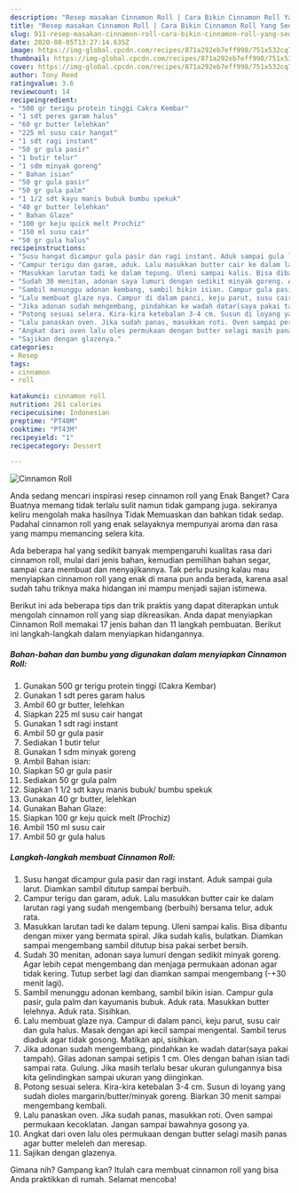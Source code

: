 ```yaml
---
description: "Resep masakan Cinnamon Roll | Cara Bikin Cinnamon Roll Yang Sedap"
title: "Resep masakan Cinnamon Roll | Cara Bikin Cinnamon Roll Yang Sedap"
slug: 911-resep-masakan-cinnamon-roll-cara-bikin-cinnamon-roll-yang-sedap
date: 2020-08-05T13:27:14.635Z
image: https://img-global.cpcdn.com/recipes/871a292eb7eff998/751x532cq70/cinnamon-roll-foto-resep-utama.jpg
thumbnail: https://img-global.cpcdn.com/recipes/871a292eb7eff998/751x532cq70/cinnamon-roll-foto-resep-utama.jpg
cover: https://img-global.cpcdn.com/recipes/871a292eb7eff998/751x532cq70/cinnamon-roll-foto-resep-utama.jpg
author: Tony Reed
ratingvalue: 3.6
reviewcount: 14
recipeingredient:
- "500 gr terigu protein tinggi Cakra Kembar"
- "1 sdt peres garam halus"
- "60 gr butter lelehkan"
- "225 ml susu cair hangat"
- "1 sdt ragi instant"
- "50 gr gula pasir"
- "1 butir telur"
- "1 sdm minyak goreng"
- " Bahan isian"
- "50 gr gula pasir"
- "50 gr gula palm"
- "1 1/2 sdt kayu manis bubuk bumbu spekuk"
- "40 gr butter lelehkan"
- " Bahan Glaze"
- "100 gr keju quick melt Prochiz"
- "150 ml susu cair"
- "50 gr gula halus"
recipeinstructions:
- "Susu hangat dicampur gula pasir dan ragi instant. Aduk sampai gula larut. Diamkan sambil ditutup sampai berbuih."
- "Campur terigu dan garam, aduk. Lalu masukkan butter cair ke dalam larutan ragi yang sudah mengembang (berbuih) bersama telur, aduk rata."
- "Masukkan larutan tadi ke dalam tepung. Uleni sampai kalis. Bisa dibantu dengan mixer yang bermata spiral. Jika sudah kalis, bulatkan. Diamkan sampai mengembang sambil ditutup bisa pakai serbet bersih."
- "Sudah 30 menitan, adonan saya lumuri dengan sedikit minyak goreng. Agar lebih cepat mengembang dan menjaga permukaan adonan agar tidak kering. Tutup serbet lagi dan diamkan sampai mengembang (-+30 menit lagi)."
- "Sambil menunggu adonan kembang, sambil bikin isian. Campur gula pasir, gula palm dan kayumanis bubuk. Aduk rata. Masukkan butter lelehnya. Aduk rata. Sisihkan."
- "Lalu membuat glaze nya. Campur di dalam panci, keju parut, susu cair dan gula halus. Masak dengan api kecil sampai mengental. Sambil terus diaduk agar tidak gosong. Matikan api, sisihkan."
- "Jika adonan sudah mengembang, pindahkan ke wadah datar(saya pakai tampah). Gilas adonan sampai setipis 1 cm. Oles dengan bahan isian tadi sampai rata. Gulung. Jika masih terlalu besar ukuran gulungannya bisa kita gelindingkan sampai ukuran yang diinginkan."
- "Potong sesuai selera. Kira-kira ketebalan 3-4 cm. Susun di loyang yang sudah dioles margarin/butter/minyak goreng. Biarkan 30 menit sampai mengembang kembali."
- "Lalu panaskan oven. Jika sudah panas, masukkan roti. Oven sampai permukaan kecoklatan. Jangan sampai bawahnya gosong ya."
- "Angkat dari oven lalu oles permukaan dengan butter selagi masih panas agar butter meleleh dan meresap."
- "Sajikan dengan glazenya."
categories:
- Resep
tags:
- cinnamon
- roll

katakunci: cinnamon roll 
nutrition: 261 calories
recipecuisine: Indonesian
preptime: "PT40M"
cooktime: "PT43M"
recipeyield: "1"
recipecategory: Dessert

---
```



![Cinnamon Roll](https://img-global.cpcdn.com/recipes/871a292eb7eff998/751x532cq70/cinnamon-roll-foto-resep-utama.jpg)

Anda sedang mencari inspirasi resep cinnamon roll yang Enak Banget? Cara Buatnya memang tidak terlalu sulit namun tidak gampang juga. sekiranya keliru mengolah maka hasilnya Tidak Memuaskan dan bahkan tidak sedap. Padahal cinnamon roll yang enak selayaknya mempunyai aroma dan rasa yang mampu memancing selera kita.

Ada beberapa hal yang sedikit banyak mempengaruhi kualitas rasa dari cinnamon roll, mulai dari jenis bahan, kemudian pemilihan bahan segar, sampai cara membuat dan menyajikannya. Tak perlu pusing kalau mau menyiapkan cinnamon roll yang enak di mana pun anda berada, karena asal sudah tahu triknya maka hidangan ini mampu menjadi sajian istimewa.




Berikut ini ada beberapa tips dan trik praktis yang dapat diterapkan untuk mengolah cinnamon roll yang siap dikreasikan. Anda dapat menyiapkan Cinnamon Roll memakai 17 jenis bahan dan 11 langkah pembuatan. Berikut ini langkah-langkah dalam menyiapkan hidangannya.

<!--inarticleads1-->

##### Bahan-bahan dan bumbu yang digunakan dalam menyiapkan Cinnamon Roll:

1. Gunakan 500 gr terigu protein tinggi (Cakra Kembar)
1. Gunakan 1 sdt peres garam halus
1. Ambil 60 gr butter, lelehkan
1. Siapkan 225 ml susu cair hangat
1. Gunakan 1 sdt ragi instant
1. Ambil 50 gr gula pasir
1. Sediakan 1 butir telur
1. Gunakan 1 sdm minyak goreng
1. Ambil  Bahan isian:
1. Siapkan 50 gr gula pasir
1. Sediakan 50 gr gula palm
1. Siapkan 1 1/2 sdt kayu manis bubuk/ bumbu spekuk
1. Gunakan 40 gr butter, lelehkan
1. Gunakan  Bahan Glaze:
1. Siapkan 100 gr keju quick melt (Prochiz)
1. Ambil 150 ml susu cair
1. Ambil 50 gr gula halus




<!--inarticleads2-->

##### Langkah-langkah membuat Cinnamon Roll:

1. Susu hangat dicampur gula pasir dan ragi instant. Aduk sampai gula larut. Diamkan sambil ditutup sampai berbuih.
1. Campur terigu dan garam, aduk. Lalu masukkan butter cair ke dalam larutan ragi yang sudah mengembang (berbuih) bersama telur, aduk rata.
1. Masukkan larutan tadi ke dalam tepung. Uleni sampai kalis. Bisa dibantu dengan mixer yang bermata spiral. Jika sudah kalis, bulatkan. Diamkan sampai mengembang sambil ditutup bisa pakai serbet bersih.
1. Sudah 30 menitan, adonan saya lumuri dengan sedikit minyak goreng. Agar lebih cepat mengembang dan menjaga permukaan adonan agar tidak kering. Tutup serbet lagi dan diamkan sampai mengembang (-+30 menit lagi).
1. Sambil menunggu adonan kembang, sambil bikin isian. Campur gula pasir, gula palm dan kayumanis bubuk. Aduk rata. Masukkan butter lelehnya. Aduk rata. Sisihkan.
1. Lalu membuat glaze nya. Campur di dalam panci, keju parut, susu cair dan gula halus. Masak dengan api kecil sampai mengental. Sambil terus diaduk agar tidak gosong. Matikan api, sisihkan.
1. Jika adonan sudah mengembang, pindahkan ke wadah datar(saya pakai tampah). Gilas adonan sampai setipis 1 cm. Oles dengan bahan isian tadi sampai rata. Gulung. Jika masih terlalu besar ukuran gulungannya bisa kita gelindingkan sampai ukuran yang diinginkan.
1. Potong sesuai selera. Kira-kira ketebalan 3-4 cm. Susun di loyang yang sudah dioles margarin/butter/minyak goreng. Biarkan 30 menit sampai mengembang kembali.
1. Lalu panaskan oven. Jika sudah panas, masukkan roti. Oven sampai permukaan kecoklatan. Jangan sampai bawahnya gosong ya.
1. Angkat dari oven lalu oles permukaan dengan butter selagi masih panas agar butter meleleh dan meresap.
1. Sajikan dengan glazenya.




Gimana nih? Gampang kan? Itulah cara membuat cinnamon roll yang bisa Anda praktikkan di rumah. Selamat mencoba!
